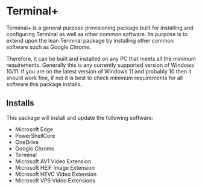 # Terminal+

Terminal+ is a general purpose provisioning package built for installing and configuring Terminal as
well as other common software. Its purpose is to extend upon the lean Terminal package by installing
other common software such as Google Chrome.

Therefore, it can be built and installed on any PC that meets all the minimum requirements.
Generally this is any currently supported version of Windows 10/11. If you are on the latest version
of Windows 11 and probably 10 then it should work fine, if not it is best to check minimum
requirements for all software this package installs.

## Installs

This package will install and update the following software:

* Microsoft Edge
* PowerShellCore
* OneDrive
* Google Chrome
* Terminal
* Microsoft AV1 Video Extension
* Microsoft HEIF Image Extension
* Microsoft HEVC Video Extension
* Microsoft VP9 Video Extensions